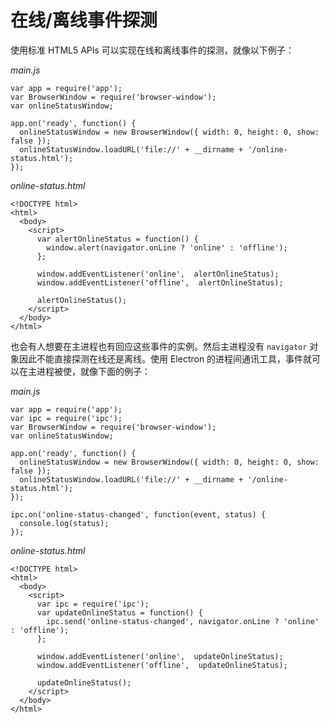 # 在线/离线事件探测
使用标准 HTML5 APIs 可以实现在线和离线事件的探测，就像以下例子：

*main.js*
````
var app = require('app');
var BrowserWindow = require('browser-window');
var onlineStatusWindow;

app.on('ready', function() {
  onlineStatusWindow = new BrowserWindow({ width: 0, height: 0, show: false });
  onlineStatusWindow.loadURL('file://' + __dirname + '/online-status.html');
});
````

*online-status.html*
````
<!DOCTYPE html>
<html>
  <body>
    <script>
      var alertOnlineStatus = function() {
        window.alert(navigator.onLine ? 'online' : 'offline');
      };

      window.addEventListener('online',  alertOnlineStatus);
      window.addEventListener('offline',  alertOnlineStatus);

      alertOnlineStatus();
    </script>
  </body>
</html>
````

也会有人想要在主进程也有回应这些事件的实例。然后主进程没有 `navigator` 对象因此不能直接探测在线还是离线。使用 Electron 的进程间通讯工具，事件就可以在主进程被使，就像下面的例子：

*main.js*
````
var app = require('app');
var ipc = require('ipc');
var BrowserWindow = require('browser-window');
var onlineStatusWindow;

app.on('ready', function() {
  onlineStatusWindow = new BrowserWindow({ width: 0, height: 0, show: false });
  onlineStatusWindow.loadURL('file://' + __dirname + '/online-status.html');
});

ipc.on('online-status-changed', function(event, status) {
  console.log(status);
});
````

*online-status.html*
````
<!DOCTYPE html>
<html>
  <body>
    <script>
      var ipc = require('ipc');
      var updateOnlineStatus = function() {
        ipc.send('online-status-changed', navigator.onLine ? 'online' : 'offline');
      };

      window.addEventListener('online',  updateOnlineStatus);
      window.addEventListener('offline',  updateOnlineStatus);

      updateOnlineStatus();
    </script>
  </body>
</html>
````
